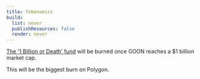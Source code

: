 ```yaml
---
title: Tokenomics
build:
  list: never
  publishResources: false
  render: never
---
```


[The '1 Billion or Death' fund](https://app.safe.global/settings/setup?safe=matic:0xA46fB3Bc81BdB0b088a36DA6D0607f0c3A846bc6) will be burned once GOON reaches a $1 billion market cap.

This will be the biggest burn on Polygon.
